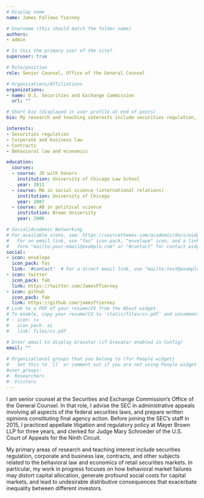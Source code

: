 ```yaml
---
# Display name
name: James Fallows Tierney

# Username (this should match the folder name)
authors:
- admin

# Is this the primary user of the site?
superuser: true

# Role/position
role: Senior Counsel, Office of the General Counsel

# Organizations/Affiliations
organizations:
- name: U.S. Securities and Exchange Commission
  url: ""

# Short bio (displayed in user profile at end of posts)
bio: My research and teaching interests include securities regulation, business law, contracts, and other subjects related to the behavioral law and economics of retail securities markets.

interests:
- Securities regulation
- Corporate and business law
- Contracts
- Behavioral law and economics

education:
  courses:
  - course: JD with honors
    institution: University of Chicago Law School
    year: 2011
  - course: MA in social science (international relations)
    institution: University of Chicago
    year: 2007
  - course: AB in political science
    institution: Brown University
    year: 2006

# Social/Academic Networking
# For available icons, see: https://sourcethemes.com/academic/docs/widgets/#icons
#   For an email link, use "fas" icon pack, "envelope" icon, and a link in the
#   form "mailto:your-email@example.com" or "#contact" for contact widget.
social:
- icon: envelope
  icon_pack: fas
  link: '#contact'  # For a direct email link, use "mailto:test@example.org".
- icon: twitter
  icon_pack: fab
  link: https://twitter.com/JamesFTierney
- icon: github
  icon_pack: fab
  link: https://github.com/jamesftierney
# Link to a PDF of your resume/CV from the About widget.
# To enable, copy your resume/CV to `static/files/cv.pdf` and uncomment the lines below.  
# - icon: cv
#   icon_pack: ai
#   link: files/cv.pdf

# Enter email to display Gravatar (if Gravatar enabled in Config)
email: ""
  
# Organizational groups that you belong to (for People widget)
#   Set this to `[]` or comment out if you are not using People widget.  
#user_groups:
#- Researchers
#- Visitors
---
```


I am senior counsel at the Securities and Exchange Commission’s Office of the General Counsel. In that role, I advise the SEC in administrative appeals involving all aspects of the federal securities laws, and prepare written opinions constituting final agency action. Before joining the SEC’s staff in 2015, I practiced appellate litigation and regulatory policy at Mayer Brown LLP for three years, and clerked for Judge Mary Schroeder of the U.S. Court of Appeals for the Ninth Circuit. 

My primary areas of research and teaching interest include securities regulation, corporate and business law, contracts, and other subjects related to the behavioral law and economics of retail securities markets. In particular, my work in progress focuses on how behavioral market failures may distort capital allocation, generate profound social costs for capital markets, and lead to undesirable distributive consequences that exacerbate inequality between different investors. 
